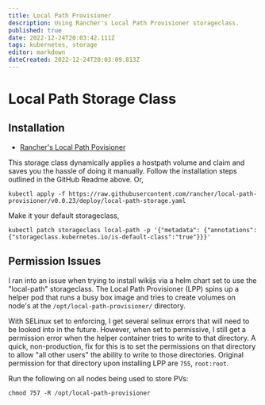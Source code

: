 ```yaml
---
title: Local Path Provisioner
description: Using Rancher's Local Path Provisioner storageclass.
published: true
date: 2022-12-24T20:03:42.111Z
tags: kubernetes, storage
editor: markdown
dateCreated: 2022-12-24T20:03:09.813Z
---
```


# Local Path Storage Class

## Installation

- [Rancher's Local Path Povisioner](https://github.com/rancher/local-path-provisioner)

This storage class dynamically applies a hostpath volume and claim and saves you the hassle of doing it manually. Follow the installation steps outlined in the GitHub Readme above. Or,

```
kubectl apply -f https://raw.githubusercontent.com/rancher/local-path-provisioner/v0.0.23/deploy/local-path-storage.yaml
```

Make it your default storageclass,

```
kubectl patch storageclass local-path -p '{"metadata": {"annotations":{"storageclass.kubernetes.io/is-default-class":"true"}}}'
```

## Permission Issues

I ran into an issue when trying to install wikijs via a helm chart set to use the "local-path" storageclass. The Local Path Provisioner (LPP) spins up a helper pod that runs a busy box image and tries to create volumes on node's at the `/opt/local-path-provisioner/` directory. 

With SELinux set to enforcing, I get several selinux errors that will need to be looked into in the future. However, when set to permissive, I still get a permission error when the helper container tries to write to that directory. A quick, non-production, fix for this is to set the permissions on that directory to allow "all other users" the ability to write to those directories. Original permission for that directory upon installing LPP are `755`, `root:root`.

Run the following on all nodes being used to store PVs:

```
chmod 757 -R /opt/local-path-provisioner
```